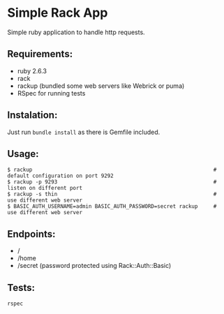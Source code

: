 # Simple Rack App

Simple ruby application to handle http requests.

## Requirements:
- ruby 2.6.3
- rack
- rackup (bundled some web servers like Webrick or puma)
- RSpec for running tests
 
## Instalation:
Just run `bundle install` as there is Gemfile included.

## Usage:

```
$ rackup                                                          # default configuration on port 9292
$ rackup -p 9293                                                  # listen on different port
$ rackup -s thin                                                  # use different web server
$ BASIC_AUTH_USERNAME=admin BASIC_AUTH_PASSWORD=secret rackup     # use different web server
```

## Endpoints:

- /
- /home
- /secret (password protected using Rack::Auth::Basic)

## Tests:

`rspec`
